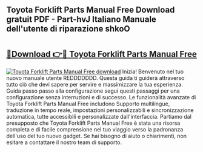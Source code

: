 ## Toyota Forklift Parts Manual Free Download gratuit PDF - Part-hvJ Italiano Manuale dell'utente di riparazione shkoO

# <h2><a href="http://dfe8t0.blite.top/?on=Toyota+Forklift+Parts+Manual+Free">🔗Download 👉🔴 Toyota Forklift Parts Manual Free</a></h2>

[![Toyota Forklift Parts Manual Free download](https://i.imgur.com/lujVjoI.png)](http://dfe8t0.blite.top/?on=Toyota+Forklift+Parts+Manual+Free)
Inizia! Benvenuto nel tuo nuovo manuale utente REDDDDDDD. Questa guida ti guiderà attraverso tutto ciò che devi sapere per servire e massimizzare la tua esperienza. Guida passo passo alla configurazione segui questi passaggi per una configurazione senza interruzioni e di successo. Le funzionalità avanzate di Toyota Forklift Parts Manual Free includono Supporto multilingue, traduzione in tempo reale, impostazioni personalizzabili e sincronizzazione automatica, tutte accessibili e personalizzate dall'interfaccia. Partiamo dal presupposto che Toyota Forklift Parts Manual Free è stata una risorsa completa e di facile comprensione nel tuo viaggio verso la padronanza dell'uso del tuo nuovo gadget. Se hai bisogno di aiuto o chiarimenti, non esitare a contattare il nostro team di supporto.
